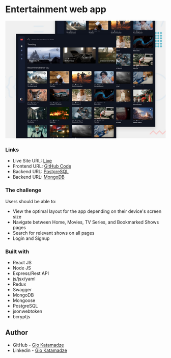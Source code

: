 # Entertainment web app

![Design preview for the Entertainment web app](./src/preview.jpg)

### Links

- Live Site URL: [Live](https://entertainment-app-giokat.netlify.app/)
- Frontend URL: [GitHub Code](https://github.com/GioKatamadze/entertainment-web-app-front)
- Backend URL: [PostgreSQL](https://github.com/GioKatamadze/entertainment-web-app-api-postgresql)
- Backend URL: [MongoDB](https://github.com/GioKatamadze/entertainment-mongo)

### The challenge

Users should be able to:

- View the optimal layout for the app depending on their device's screen size
- Navigate between Home, Movies, TV Series, and Bookmarked Shows pages
- Search for relevant shows on all pages
- Login and Signup

### Built with

- React JS
- Node JS
- Express/Rest API
- js/jsx/yaml
- Redux
- Swagger
- MongoDB
- Mongoose
- PostgreSQL
- jsonwebtoken
- bcryptjs

## Author

- GitHub - [Gio Katamadze](https://github.com/GioKatamadze)
- Linkedin - [Gio Katamadze](https://www.linkedin.com/in/gio-katamadze-a409931a7)
